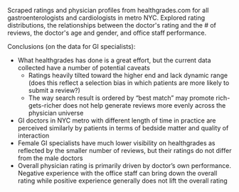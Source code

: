 Scraped ratings and physician profiles from healthgrades.com for all gastroenterologists and cardiologists in metro NYC. Explored rating distributions, the relationships between the doctor's rating and the # of reviews, the doctor's age and gender, and office staff performance. 

Conclusions (on the data for GI specialists): 
* What healthgrades has done is a great effort, but the current data collected have a number of potential caveats
  * Ratings heavily tilted toward the higher end and lack dynamic range (does this reflect a selection bias in which patients are more likely to submit a review?)
  * The way search result is ordered by “best match” may promote rich-gets-richer does not help generate reviews more evenly across the physician universe
* GI doctors in NYC metro with different length of time in practice are perceived similarly by patients in terms of bedside matter and quality of interaction
* Female GI specialists have much lower visibility on healthgrades as reflected by the smaller number of reviews, but their ratings do not differ from the male doctors
* Overall physician rating is primarily driven by doctor’s own performance. Negative experience with the office staff can bring down the overall rating while positive experience generally does not lift the overall rating

